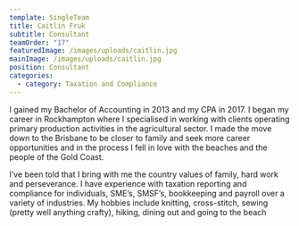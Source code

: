 ```yaml
---
template: SingleTeam
title: Caitlin Fruk
subtitle: Consultant
teamOrder: "17"
featuredImage: /images/uploads/caitlin.jpg
mainImage: /images/uploads/caitlin.jpg
position: Consultant
categories:
  - category: Taxation and Compliance
---
```

I gained my Bachelor of Accounting in 2013 and my CPA in 2017. I began my career in Rockhampton where I specialised in working with clients operating primary production activities in the agricultural sector. I made the move down to the Brisbane to be closer to family and seek more career opportunities and in the process I fell in love with the beaches and the people of the Gold Coast. 

I’ve been told that I bring with me the country values of family, hard work and perseverance. I have experience with taxation reporting and compliance for individuals, SME’s, SMSF’s, bookkeeping and payroll over a variety of industries. My hobbies include knitting, cross-stitch, sewing (pretty well anything crafty), hiking, dining out and going to the beach
